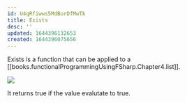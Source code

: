 ```yaml
---
id: U4qRfiwws5MdBorDfMwTk
title: Exists
desc: ''
updated: 1644396132653
created: 1644396075656
---
```

Exists is a function that can be applied to a [[books.functionalProgrammingUsingFSharp.Chapter4.list]].

![](/assets/images/2022-02-09-09-41-55.png)

It returns true if the value evalutate to true.
